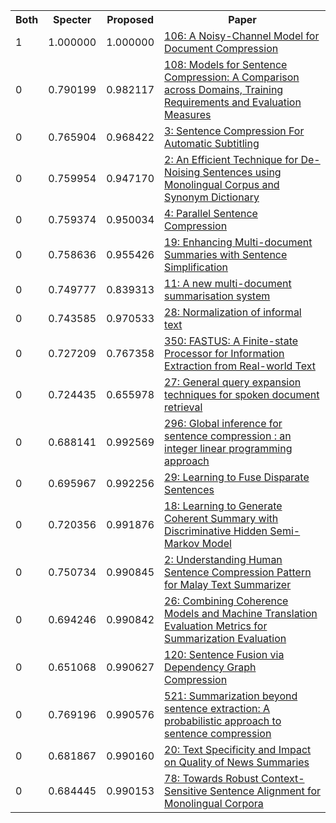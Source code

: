 <html><table><tr>
<th>Both</th>
<th>Specter</th>
<th>Proposed</th>
<th>Paper</th>
</tr>
<tr>
<td>1</td>
<td>1.000000</td>
<td>1.000000</td>
<td><a href="https://www.semanticscholar.org/paper/b4d4304597b6a6c56e71846f68d5eb64385837d3">106: A Noisy-Channel Model for Document Compression</a></td>
</tr>
<tr>
<td>0</td>
<td>0.790199</td>
<td>0.982117</td>
<td><a href="https://www.semanticscholar.org/paper/d9da9be266b1739dea7691302dc7eb4d33677802">108: Models for Sentence Compression: A Comparison across Domains, Training Requirements and Evaluation Measures</a></td>
</tr>
<tr>
<td>0</td>
<td>0.765904</td>
<td>0.968422</td>
<td><a href="https://www.semanticscholar.org/paper/1735822096bd45b11f6724da36b0211b1c2d277e">3: Sentence Compression For Automatic Subtitling</a></td>
</tr>
<tr>
<td>0</td>
<td>0.759954</td>
<td>0.947170</td>
<td><a href="https://www.semanticscholar.org/paper/5c9a75d9daa4e229bb5ab9b9454b15485893aa34">2: An Efficient Technique for De-Noising Sentences using Monolingual Corpus and Synonym Dictionary</a></td>
</tr>
<tr>
<td>0</td>
<td>0.759374</td>
<td>0.950034</td>
<td><a href="https://www.semanticscholar.org/paper/3717d7ff9a69a81615b587309d236ebd50c58fb0">4: Parallel Sentence Compression</a></td>
</tr>
<tr>
<td>0</td>
<td>0.758636</td>
<td>0.955426</td>
<td><a href="https://www.semanticscholar.org/paper/232417527d77e9ff508cc6cf2eb65ec90cb1b1cc">19: Enhancing Multi-document Summaries with Sentence Simplification</a></td>
</tr>
<tr>
<td>0</td>
<td>0.749777</td>
<td>0.839313</td>
<td><a href="https://www.semanticscholar.org/paper/7be251db80ba74f1a13331b1cbdc10f5cea3730a">11: A new multi-document summarisation system</a></td>
</tr>
<tr>
<td>0</td>
<td>0.743585</td>
<td>0.970533</td>
<td><a href="https://www.semanticscholar.org/paper/578cbdb1a95aa371573ba7907e2b37060a881c61">28: Normalization of informal text</a></td>
</tr>
<tr>
<td>0</td>
<td>0.727209</td>
<td>0.767358</td>
<td><a href="https://www.semanticscholar.org/paper/75288ecdeb29f093190c1a0130be2d24619238ed">350: FASTUS: A Finite-state Processor for Information Extraction from Real-world Text</a></td>
</tr>
<tr>
<td>0</td>
<td>0.724435</td>
<td>0.655978</td>
<td><a href="https://www.semanticscholar.org/paper/011cbee5053202e20e1b7773afdaa081e3aa9411">27: General query expansion techniques for spoken document retrieval</a></td>
</tr>
<tr>
<td>0</td>
<td>0.688141</td>
<td>0.992569</td>
<td><a href="https://www.semanticscholar.org/paper/1ec86811a79fb02a1c551b8f418314a00f5f5a99">296: Global inference for sentence compression : an integer linear programming approach</a></td>
</tr>
<tr>
<td>0</td>
<td>0.695967</td>
<td>0.992256</td>
<td><a href="https://www.semanticscholar.org/paper/791cb7ff5ce3d4c50a7c8c9000af2204d3970c3d">29: Learning to Fuse Disparate Sentences</a></td>
</tr>
<tr>
<td>0</td>
<td>0.720356</td>
<td>0.991876</td>
<td><a href="https://www.semanticscholar.org/paper/55cf962ce307006d3322afe878d7330065a80f36">18: Learning to Generate Coherent Summary with Discriminative Hidden Semi-Markov Model</a></td>
</tr>
<tr>
<td>0</td>
<td>0.750734</td>
<td>0.990845</td>
<td><a href="https://www.semanticscholar.org/paper/381e0883a8da9002f770eb3e10aa53f9ec617d32">2: Understanding Human Sentence Compression Pattern for Malay Text Summarizer</a></td>
</tr>
<tr>
<td>0</td>
<td>0.694246</td>
<td>0.990842</td>
<td><a href="https://www.semanticscholar.org/paper/d1b9410b8255705dc7840283e0fbb83489d42b50">26: Combining Coherence Models and Machine Translation Evaluation Metrics for Summarization Evaluation</a></td>
</tr>
<tr>
<td>0</td>
<td>0.651068</td>
<td>0.990627</td>
<td><a href="https://www.semanticscholar.org/paper/df6fe0f16ce89d88c855855bade65590fc9e0406">120: Sentence Fusion via Dependency Graph Compression</a></td>
</tr>
<tr>
<td>0</td>
<td>0.769196</td>
<td>0.990576</td>
<td><a href="https://www.semanticscholar.org/paper/fa07fa673d8c908e91d22c4566572a72548ccee9">521: Summarization beyond sentence extraction: A probabilistic approach to sentence compression</a></td>
</tr>
<tr>
<td>0</td>
<td>0.681867</td>
<td>0.990160</td>
<td><a href="https://www.semanticscholar.org/paper/351738628be135c360c703d6b5cca6c6d65c07ef">20: Text Specificity and Impact on Quality of News Summaries</a></td>
</tr>
<tr>
<td>0</td>
<td>0.684445</td>
<td>0.990153</td>
<td><a href="https://www.semanticscholar.org/paper/5c64bd0612e52b0b2e6a7c900767de6caa366bec">78: Towards Robust Context-Sensitive Sentence Alignment for Monolingual Corpora</a></td>
</tr>
</table></html>
